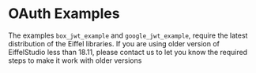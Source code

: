 OAuth Examples
==============

The examples `box_jwt_example` and `google_jwt_example`, require the latest distribution of the Eiffel libraries.
If you are using older version of EiffelStudio less than 18.11, please contact us to let you know the 
required steps to make it work with older versions